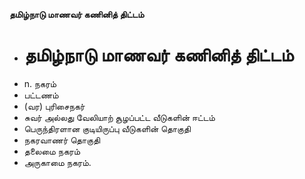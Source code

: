 **தமிழ்நாடு மாணவர் கணினித் திட்டம்**
- # தமிழ்நாடு மாணவர் கணினித் திட்டம்
- n. நகரம்
- பட்டணம்
- (வர) புரிசைநகர்
- சுவர் அல்லது வேலியாற் சூழப்பட்ட வீடுகளின் ஈட்டம்
- பெருந்திரளான குடியிருப்பு வீடுகளின் தொகுதி
- நகரவாணர் தொகுதி
- தலைமை நகரம்
- அருகாமை நகரம்.

